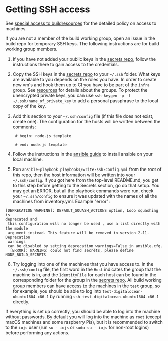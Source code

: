 # Getting SSH access

See [special access to buildresources](./process/special_access_to_build_resources.md)
for the detailed policy on access to machines.

If you are not a member of the build working group, open an issue in
the build repo for temporary SSH keys. The following instructions are
for build working group members.

1. If you have not added your public keys in the [secrets repo][],
   follow the instructions there to gain access to the credentials.
2. Copy the SSH keys in the [secrets repo][] to your `~/.ssh` folder. What keys
   are available to you depends on the roles you have. In order to create new
   vm's and hook them up to CI you have to be part of the `infra` group.
   See [resources](./resources.md) for details about the groups.
   To protect the unencrypted private keys, you can use
   `ssh-keygen -p -f ~/.ssh/name_of_private_key` to add a personal passphrase to
   the local copy of the key.
3. Add this section to your `~/.ssh/config` file (if this file does not exist,
   create one). The configuration for the hosts will be written between the
   comments:

    ```
     # begin: node.js template

     # end: node.js template
    ```
4. Follow the instructions in the [ansible guide](../ansible/README.md) to
   install ansible on your local machine.
5. Run `ansible-playbook playbooks/write-ssh-config.yml` from the root of this repo, 
   then the host information will be
   written into your `~/.ssh/config`.  If you got here from the top-level
   README.md, you get to this step before getting to the Secrets section, go
   do that setup. You may get an ERROR, but all the playbook commands  were run,
   check your `~/.ssh/config` to ensure it was updated with the names of all
   the machines from inventory.yml. Example "error":
```
[DEPRECATION WARNING]: DEFAULT_SQUASH_ACTIONS option, Loop squashing is
deprecated and
 this configuration will no longer be used , use a list directly with the module
 argument instead. This feature will be removed in version 2.11. Deprecation
 warnings
 can be disabled by setting deprecation_warnings=False in ansible.cfg.
  [ERROR]: WARNING: could not find secrets, please define NODE_BUILD_SECRETS
```
6. Try logging into one of the machines that you have access to. In the
   `~/.ssh/config` file, the first word in the `Host` indicates the group
   that the machine is in, and the `IdentityFile` for each host can be
   found in the corresponding folder for the group in the [secrets repo][].
   All build working group members can have access to the machines in the
   `test` group, so for example, you should be able to log into
   `test-digitalocean-ubuntu1604-x86-1` by running
   `ssh test-digitalocean-ubuntu1604-x86-1` directly.

If everything is set up correctly, you should be able to log into
the machine without passwords. By default you will log into the machine
as `root` (except macOS machines and some raspberry Pis),
but it is recommended to switch to the `iojs` user (run `su - iojs` or
`sudo su - iojs` for non-root logins) before performing any actions.

[secrets repo]: https://github.com/nodejs-private/secrets
